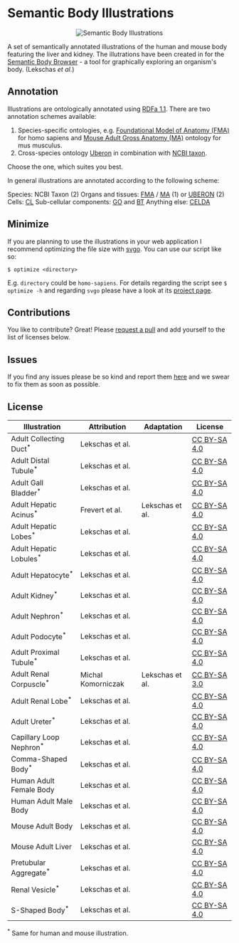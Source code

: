Semantic Body Illustrations
===========================

<p align="center">
  <img src="http://sbb.cellfinder.org/github.svg"
       alt="Semantic Body Illustrations" />
</p>

A set of semantically annotated illustrations of the human and mouse body
featuring the liver and kidney. The illutrations have been created in for the
[Semantic Body Browser][sbb] - a tool for graphically exploring an organism's
body. (Lekschas *et al.*)


Annotation
----------

Illustrations are ontologically annotated using [RDFa 1.1][rdfa]. There are two
annotation schemes available:

1. Species-specific ontologies, e.g. [Foundational Model of Anatomy (FMA)][fma]
   for homo sapiens and [Mouse Adult Gross Anatomy (MA)][ma] ontology for mus
   musculus.
2. Cross-species ontology [Uberon][uberon] in combination with
   [NCBI taxon][ncbitaxon].

Choose the one, which suites you best.

In general illustrations are annotated according to the following scheme:

Species: NCBI Taxon (2)
Organs and tissues: [FMA][fma] / [MA][ma] (1) or [UBERON][uberon] (2)
Cells: [CL][cl]
Sub-cellular components: [GO][go] and [BT][bt]
Anything else: [CELDA][celda]


Minimize
--------
If you are planning to use the illustrations in your web application I recommend optimizing the file size with [svgo][svgo]. You can use our script like so:

`$ optimize <directory>`

E.g. `directory` could be `homo-sapiens`. For details regarding the script see `$ optimize -h` and regarding `svgo` please have a look at its [project page][svgo].


Contributions
-------------

You like to contribute? Great! Please [request a pull][pull] and add yourself to
the list of licenses below.


Issues
------

If you find any issues please be so kind and report them [here][issues] and we
swear to fix them as soon as possible.


License
-------

| Illustration                       | Attribution        | Adaptation      | License                 |
| ---------------------------------- | ------------------ | --------------- | ----------------------- |
| Adult Collecting Duct<sup>*</sup>  | Lekschas et al.    |                 | [CC BY-SA 4.0][ccbysa4] |
| Adult Distal Tubule<sup>*</sup>    | Lekschas et al.    |                 | [CC BY-SA 4.0][ccbysa4] |
| Adult Gall Bladder<sup>*</sup>     | Lekschas et al.    |                 | [CC BY-SA 4.0][ccbysa4] |
| Adult Hepatic Acinus<sup>*</sup>   | Frevert et al.     | Lekschas et al. | [CC BY-SA 4.0][ccbysa4] |
| Adult Hepatic Lobes<sup>*</sup>    | Lekschas et al.    |                 | [CC BY-SA 4.0][ccbysa4] |
| Adult Hepatic Lobules<sup>*</sup>  | Lekschas et al.    |                 | [CC BY-SA 4.0][ccbysa4] |
| Adult Hepatocyte<sup>*</sup>       | Lekschas et al.    |                 | [CC BY-SA 4.0][ccbysa4] |
| Adult Kidney<sup>*</sup>           | Lekschas et al.    |                 | [CC BY-SA 4.0][ccbysa4] |
| Adult Nephron<sup>*</sup>          | Lekschas et al.    |                 | [CC BY-SA 4.0][ccbysa4] |
| Adult Podocyte<sup>*</sup>         | Lekschas et al.    |                 | [CC BY-SA 4.0][ccbysa4] |
| Adult Proximal Tubule<sup>*</sup>  | Lekschas et al.    |                 | [CC BY-SA 4.0][ccbysa4] |
| Adult Renal Corpuscle<sup>*</sup>  | Michal Komorniczak | Lekschas et al. | [CC BY-SA 3.0][ccbysa3] |
| Adult Renal Lobe<sup>*</sup>       | Lekschas et al.    |                 | [CC BY-SA 4.0][ccbysa4] |
| Adult Ureter<sup>*</sup>           | Lekschas et al.    |                 | [CC BY-SA 4.0][ccbysa4] |
| Capillary Loop Nephron<sup>*</sup> | Lekschas et al.    |                 | [CC BY-SA 4.0][ccbysa4] |
| Comma-Shaped Body<sup>*</sup>      | Lekschas et al.    |                 | [CC BY-SA 4.0][ccbysa4] |
| Human Adult Female Body            | Lekschas et al.    |                 | [CC BY-SA 4.0][ccbysa4] |
| Human Adult Male Body              | Lekschas et al.    |                 | [CC BY-SA 4.0][ccbysa4] |
| Mouse Adult Body                   | Lekschas et al.    |                 | [CC BY-SA 4.0][ccbysa4] |
| Mouse Adult Liver                  | Lekschas et al.    |                 | [CC BY-SA 4.0][ccbysa4] |
| Pretubular Aggregate<sup>*</sup>   | Lekschas et al.    |                 | [CC BY-SA 4.0][ccbysa4] |
| Renal Vesicle<sup>*</sup>          | Lekschas et al.    |                 | [CC BY-SA 4.0][ccbysa4] |
| S-Shaped Body<sup>*</sup>          | Lekschas et al.    |                 | [CC BY-SA 4.0][ccbysa4] |

<sup>*</sup> Same for human and mouse illustration.


[bt]: http://bioportal.bioontology.org/ontologies/BT "BioTop Ontology"
[ccbysa3]: https://creativecommons.org/licenses/by-sa/3.0/
[ccbysa4]: https://creativecommons.org/licenses/by-sa/4.0/
[celda]: http://cellfinder.org/about/ontology/ "Cell Expression Localization Development Anatomy Ontology"
[cl]: http://bioportal.bioontology.org/ontologies/CL "Cell Ontology"
[fma]: http://bioportal.bioontology.org/ontologies/FMA "Foundational Model of Anatomy Ontology"
[go]: http://bioportal.bioontology.org/ontologies/GO "Gene Ontology"
[issues]: https://github.com/flekschas/sbi/issues "File an issues"
[ma]: http://bioportal.bioontology.org/ontologies/MA "Mouse Gross Anatomy Ontology"
[ncbitaxon]: http://bioportal.bioontology.org/ontologies/NCBITAXON "NCBI Organismal Classification"
[pull]: https://github.com/flekschas/sbi/pulls
[rdfa]: http://www.w3.org/TR/rdfa-syntax/ "RDF in Attributes"
[sbb]: http://sbb.cellfinder.org "Semantic Body Browser"
[svgo]: https://github.com/svg/svgo "SVG Optimizer"
[uberon]: http://bioportal.bioontology.org/ontologies/UBERON "Uber Anatomy Ontology"
